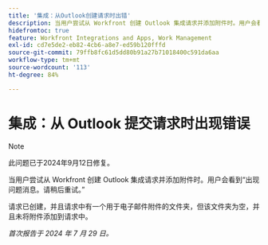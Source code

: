 ```yaml
---
title: '集成：从Outlook创建请求时出错'
description: 当用户尝试从 Workfront 创建 Outlook 集成请求并添加附件时。用户会看到“出现问题”消息。请稍后再试。
hidefromtoc: true
feature: Workfront Integrations and Apps, Work Management
exl-id: cd7e5de2-eb82-4cb6-a8e7-ed59b120fffd
source-git-commit: 79ffb8fc61d5dd80b91a27b71018400c591da6aa
workflow-type: tm+mt
source-wordcount: '113'
ht-degree: 84%

---
```


# 集成：从 Outlook 提交请求时出现错误

>[!NOTE]
>
>此问题已于2024年9月12日修复。

当用户尝试从 Workfront 创建 Outlook 集成请求并添加附件时。用户会看到“出现问题消息。请稍后重试。”

请求已创建，并且请求中有一个用于电子邮件附件的文件夹，但该文件夹为空，并且未将附件添加到请求中。

_首次报告于 2024 年 7 月 29 日。_

